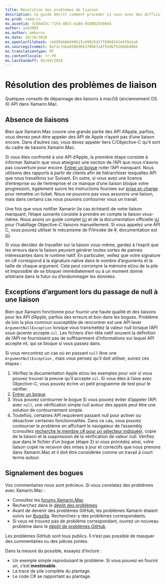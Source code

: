 ```yaml
---
title: Résolution des problèmes de liaison
description: Ce guide décrit comment procéder si vous avez des difficultés à la liaison d’une bibliothèque Objective-C.
ms.prod: xamarin
ms.assetid: 7C65A55C-71FA-46C5-A1B4-955B82559844
author: asb3993
ms.author: amburns
ms.date: 10/19/2016
ms.openlocfilehash: cb685bb60d49615c69925d17f69b0342d4f0a1a6
ms.sourcegitcommit: 0a72c7dea020b965378b6314f558bf5360dbd066
ms.translationtype: MT
ms.contentlocale: fr-FR
ms.lasthandoff: 05/09/2018
---
```

# <a name="binding-troubleshooting"></a>Résolution des problèmes de liaison

Quelques conseils de dépannage des liaisons à macOS (anciennement OS X) API dans Xamarin.Mac.

## <a name="missing-bindings"></a>Absence de liaisons

Bien que Xamarin.Mac couvre une grande partie des API d’Apple, parfois, vous devrez peut-être appeler des API de Apple n’ayant pas d’une liaison encore. Dans d’autres cas, vous devez appeler tiers C/Objective-C qu’il sort du cadre de liaisons Xamarin.Mac.

Si vous êtes confronté à une API d’Apple, la première étape consiste à informer Xamarin que vous atteignez une section de l’API que nous n’avons pas couverture pour encore. [Entrer un bogue](#reporting-bugs) noter l’API manquant. Nous utilisons des rapports à partir de clients afin de hiérarchiser lesquelles API que nous travaillons sur Suivant. En outre, si vous avez une licence d’entreprise ou de l’entreprise et ce manque d’une liaison bloque votre progression, également suivre les instructions fournies sur [prise en charge](http://xamarin.com/support) pour remettre un ticket. Nous ne pouvons pas vous assurons une liaison, mais dans certains cas nous pouvons contourner vous un travail.

Une fois que vous notifier Xamarin (le cas échéant) de votre liaison manquant, l’étape suivante consiste à prendre en compte la liaison vous-même. Nous avons un guide complet [ici](~/cross-platform/macios/binding/overview.md) et de la documentation officielle [ici](http://brendanzagaeski.appspot.com/xamarin/0002.html) pour l’habillage Objective-C liaisons manuellement. Si vous appelez une API C, vous pouvez utiliser le mécanisme de P/Invoke de #, documentation est [ici](http://www.mono-project.com/docs/advanced/pinvoke/).

Si vous décidez de travailler sur la liaison vous-même, gardez à l’esprit que les erreurs dans la liaison peuvent générer toutes sortes de pannes intéressantes dans le runtime natif. En particulier, veillez que votre signature en c# correspond à la signature native dans le nombre d’arguments et la taille de chaque argument. Cela peut corrompre la mémoire et/ou de la pile et Impossible de se bloquer immédiatement ou à un moment donné arbitraire dans le futur ou d’endommager les données.

## <a name="argument-exceptions-when-passing-null-to-a-binding"></a>Exceptions d’argument lors du passage de null à une liaison

Bien que Xamarin fonctionne pour fournir une haute qualité et des liaisons pour les API d’Apple, parfois des erreurs et bon dans les bogues. Problème de loin la plus commun susceptible de rencontrer est une API lever `ArgumentNullException` lorsque vous transmettez la valeur null lorsque l’API sous-jacente accepte `nil`. Les fichiers d’en-tête natif souvent la définition de l’API ne fournissent pas de suffisamment d’informations sur lequel API accepte nil, qui se bloque si vous passez dans.

Si vous rencontrez un cas où en passant `null` lève une `ArgumentNullException` , mais vous pensez qu’il doit utiliser, suivez ces étapes :

1. Vérifiez la documentation Apple et/ou les exemples pour voir si vous pouvez trouver la preuve qu’il accepte `nil`. Si vous êtes à l’aise avec Objective-C, vous pouvez écrire un petit programme de test pour le vérifier.
2. [Entrer un bogue](#reporting-bugs).
3. Vous pouvez contourner le bogue Si vous pouvez éviter d’appeler l’API avec `null`, une vérification simple null autour des appels peut être une solution de contournement simple.
4. Toutefois, certaines API requièrent passant null pour activer ou désactiver certaines fonctionnalités. Dans ce cas, vous pouvez contourner le problème en affichant le navigateur de l’assembly (consultez [recherche le membre c# pour un sélecteur indiquée](~/mac/app-fundamentals/mac-apis.md#finding_selector)), copie de la liaison et la suppression de la vérification de valeur null. Vérifiez que dans le fichier d’un bogue (étape 2) si vous procédez ainsi, votre liaison copié ne recevoir des mises à jour et correctifs que nous prenons dans Xamarin.Mac et il doit être considérée comme un travail à court terme autour.

<a name="reporting-bugs"/>

## <a name="reporting-bugs"></a>Signalement des bogues

Vos commentaires nous sont précieux. Si vous constatez des problèmes avec Xamarin.Mac :

- Consultez les [forums Xamarin.Mac](https://forums.xamarin.com/categories/mac)
- Recherchez dans le [dépôt des problèmes](https://github.com/xamarin/xamarin-macios/issues) 
- Avant de devenir des problèmes GitHub, les problèmes Xamarin étaient suivis sur [Bugzilla](https://bugzilla.xamarin.com/describecomponents.cgi). Recherchez-y des problèmes correspondants.
- Si vous ne trouvez pas de problème correspondant, ouvrez un nouveau problème dans le [dépôt de problèmes GitHub](https://github.com/xamarin/xamarin-macios/issues/new).

Les problèmes GitHub sont tous publics. Il n’est pas possible de masquer des commentaires ou des pièces jointes. 

Dans la mesure du possible, essayez d’inclure :

- Un exemple simple reproduisant le problème. Si vous pouvez en fournir un, c’est **inestimable**. 
- La trace de pile complète du plantage.
- Le code C# se rapportant au plantage. 

